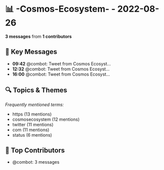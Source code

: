 # 📊 -Cosmos-Ecosystem- - 2022-08-26
**3 messages** from **1 contributors**

## 💬 Key Messages
- **09:42** @combot: [‌‌‌‌‎⁠](https://twitter.com/CosmosEcosystem/status/1563099491305005056)Tweet from Cosmos Ecosyst...
- **12:32** @combot: [‌‌‌‌‎⁠](https://twitter.com/CosmosEcosystem/status/1563142268445687809)Tweet from Cosmos Ecosyst...
- **16:00** @combot: [‌‌‌‌‎⁠](https://twitter.com/CosmosEcosystem/status/1563194583562866693)Tweet from Cosmos Ecosyst...

## 🔍 Topics & Themes
*Frequently mentioned terms:*
- https (13 mentions)
- cosmosecosystem (12 mentions)
- twitter (11 mentions)
- com (11 mentions)
- status (6 mentions)

## 👥 Top Contributors
- @combot: 3 messages